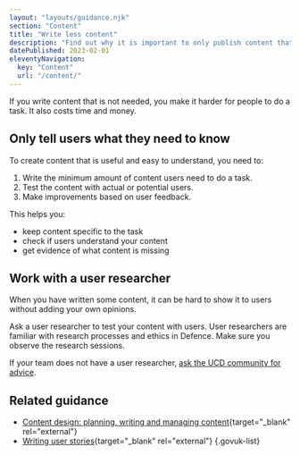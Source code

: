 ```yaml
---
layout: "layouts/guidance.njk"
section: "Content"
title: "Write less content"
description: "Find out why it is important to only publish content that is needed and how to do it."
datePublished: 2023-02-01
eleventyNavigation:
  key: "Content"
  url: "/content/"
---
```


If you write content that is not needed, you make it harder for people to do a task. It also costs time and money. 

## Only tell users what they need to know

To create content that is useful and easy to understand, you need to: 

1. Write the minimum amount of content users need to do a task.
2. Test the content with actual or potential users.
3. Make improvements based on user feedback.

This helps you:

- keep content specific to the task
- check if users understand your content
- get evidence of what content is missing

## Work with a user researcher

When you have written some content, it can be hard to show it to users without adding your own opinions.

Ask a user researcher to test your content with users. User researchers are familiar with research processes and ethics in Defence. Make sure you observe the research sessions.

If your team does not have a user researcher, [ask the UCD community for advice](/your-community/user-centred-design/). 

## Related guidance

- [Content design: planning, writing and managing content](https://www.gov.uk/guidance/content-design){target="_blank" rel="external"}
- [Writing user stories](https://www.gov.uk/service-manual/agile-delivery/writing-user-stories){target="_blank" rel="external"}
{.govuk-list}

